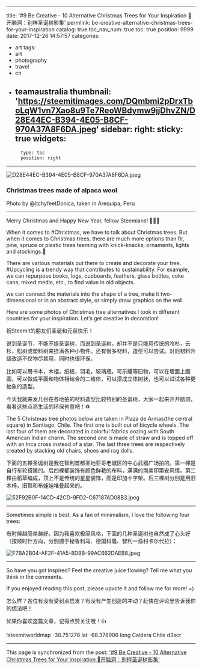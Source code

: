 
---
title: '#9 Be Creative - 10 Alternative Christmas Trees for Your Inspiration 🎄开脑洞：别样圣诞树影集'
permlink: be-creative-alternative-christmas-trees-for-your-inspiration
catalog: true
toc_nav_num: true
toc: true
position: 9999
date: 2017-12-26 14:57:57
categories:
- art
tags:
- art
- photography
- travel
- cn
- teamaustralia
thumbnail: 'https://steemitimages.com/DQmbmi2pDrxTboLqW1vn7Xao8u9Te7ReoWBdymw9jjDhvZN/D28E44EC-B394-4E05-B8CF-970A37A8F6DA.jpeg'
sidebar:
    right:
        sticky: true
widgets:
    -
        type: toc
        position: right
---


![D28E44EC-B394-4E05-B8CF-970A37A8F6DA.jpeg](https://steemitimages.com/DQmbmi2pDrxTboLqW1vn7Xao8u9Te7ReoWBdymw9jjDhvZN/D28E44EC-B394-4E05-B8CF-970A37A8F6DA.jpeg)

### Christmas trees made of alpaca wool
Photo by @itchyfeetDonica, taken in Arequipa, Peru 
***

Merry Christmas and Happy New Year, fellow Steemians! 🎉🎈🎊 

When it comes to #Christmas, we have to talk about Christmas trees. But when it comes to Christmas trees, there are much more options than fir, pine, spruce or plastic trees teeming with knick-knacks, ornaments, lights and stockings.🎄

There are various materials out there to create and decorate your tree. #Upcycling is a trendy way that contributes to sustainability. For example, we can repurpose books, logs, cupboards, feathers, glass bottles, coke cans, mixed media, etc., to find value in old objects.

we can connect the materials into the shape of a tree, make it two-dimensional or in an abstract style, or simply draw graphics on the wall. 

Here are some photos of Christmas tree alternatives I took in different countries for your inspiration. Let’s get creative in decoration! 


祝Steemit的朋友们圣诞和元旦快乐！

说到圣诞节，不能不提圣诞树，而说到圣诞树，却并不是只能用传统的冷杉，云杉，松树或塑料树来挂满各种小物件。还有很多材料，造型可以尝试。对旧材料升级改造不仅物尽其用，同时也很环保。

比如可以用书本，木棍，纸板，羽毛，玻璃瓶，可乐罐等旧物，可以在墙面上画画，可以做成平面和物体相结合的二维体，可以搭成立体树状，也可以试试各种更抽象的造型。

今天我就来发几张在各地拍的材料造型比较特别的圣诞树，大家一起来开开脑洞，看看这些点亮生活的环保创意吧！♻️

The 5 Christmas tree photos below are taken in Plaza de Armas(the central square) in Santiago, Chile. The first one is built out of bicycle wheels. The last four of them are decorated in colorful fabrics oozing with South American Indian charm. The second one is made of straw and is topped off with an Inca cross instead of a star. The last three trees are respectively created by stacking old chairs, shoes and rag dolls. 

下面的五棵圣诞树是我在智利首都圣地亚哥老城区的中心武器广场拍的。第一棵是自行车轮搭建的。后四棵都装饰有颜色鲜艳的布料，满满的南美印第安风情。第二棵由稻草编成，顶上不是传统的星星装饰，而是印加十字架。后三棵树分别是用旧木椅，旧鞋和布娃娃堆叠起来的。

![52F92B0F-14CD-42CD-9FD2-C67187AD08B3.jpeg](https://steemitimages.com/DQmPtGQ1TxwwcWfD84csh417a1dhzG1FReFF3AHy3y2tVEt/52F92B0F-14CD-42CD-9FD2-C67187AD08B3.jpeg)

*** 

Sometimes simple is best. As a fan of minimalism, I love the following four trees: 

有时候越简单越好。因为我喜欢极简风格，下面的几种圣诞树也自然成了心头好（按顺时针方向，分别摄于秘鲁利马、德国科隆、智利一渔村卡尔代拉）：

![F7BA2B04-AF2F-41A5-8D9B-99AC662DAEB8.jpeg](https://steemitimages.com/DQmSxZn4LJfQc5fyQWEan6HHgYXpKN2oJ15ipNsNwLMevCk/F7BA2B04-AF2F-41A5-8D9B-99AC662DAEB8.jpeg)

***

So have you got inspired? Feel the creative juice flowing? Tell me what you think in the comments.   

If you enjoyed reading this post, please upvote it and follow me for more! =) 

怎么样？各位有没有受到点启发？有没有产生创造的冲动？赶快在评论里告诉我你的想法吧！

如果你喜欢这篇文章，记得点赞关注哦！👍


!steemitworldmap -30.751278 lat -68.378906 long Caldera Chile d3scr

- - -

This page is synchronized from the post: ['#9 Be Creative - 10 Alternative Christmas Trees for Your Inspiration 🎄开脑洞：别样圣诞树影集'](https://steemit.com/@itchyfeetdonica/be-creative-alternative-christmas-trees-for-your-inspiration)
